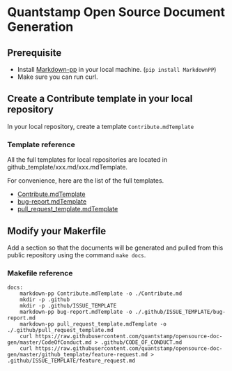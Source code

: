 
# Quantstamp Open Source Document Generation

## Prerequisite
* Install [Markdown-pp](https://github.com/jreese/markdown-pp#installationandusage) in your local machine. (`pip install MarkdownPP`)
* Make sure you can run curl.

## Create a Contribute template in your local repository

In your local repository, create a template `Contribute.mdTemplate`

### Template reference 

All the full templates for local repositories are located in github_template/xxx.md/xxx.mdTemplate.


For convenience, here are the list of the full templates.
* [Contribute.mdTemplate](https://raw.githubusercontent.com/quantstamp/opensource-doc-gen/master/github_template/Contribute.md/Contribute.mdTemplate) 
* [bug-report.mdTemplate](https://raw.githubusercontent.com/quantstamp/opensource-doc-gen/master/github_template/bug-report.md/bug-report.mdTemplate)
* [pull_request_template.mdTemplate](https://raw.githubusercontent.com/quantstamp/opensource-doc-gen/master/github_template/pull_request_template.md/pull_request_template.mdTemplate)

## Modify your Makerfile

Add a section so that the documents will be generated and pulled from this public repository using the command `make docs`.

### Makefile reference

```
docs:
	markdown-pp Contribute.mdTemplate -o ./Contribute.md
	mkdir -p .github
	mkdir -p .github/ISSUE_TEMPLATE
	markdown-pp bug-report.mdTemplate -o ./.github/ISSUE_TEMPLATE/bug-report.md
	markdown-pp pull_request_template.mdTemplate -o ./.github/pull_request_template.md
	curl https://raw.githubusercontent.com/quantstamp/opensource-doc-gen/master/CodeOfConduct.md > .github/CODE_OF_CONDUCT.md
	curl https://raw.githubusercontent.com/quantstamp/opensource-doc-gen/master/github_template/feature-request.md > .github/ISSUE_TEMPLATE/feature_request.md
```


